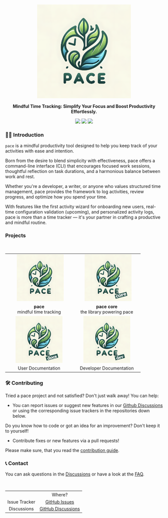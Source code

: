 <p align="center">
<img src="https://raw.githubusercontent.com/pace-rs/assets/main/logos/readme_header.png" height="300" />
</p>
<p align="center">
<b>Mindful Time Tracking: Simplify Your Focus and Boost Productivity Effortlessly.</b>
</p>

<p align="center">
<a href="https://crates.io/crates/pace-rs"><img src="https://img.shields.io/crates/v/pace-rs.svg" /></a>
<a href="https://raw.githubusercontent.com/pace-rs/pace/main/crates/core/LICENSE"><img src="https://img.shields.io/badge/license-AGPLv3+-red.svg" /></a></a>
<a href="https://crates.io/crates/pace-rs"><img src="https://img.shields.io/crates/d/pace-rs.svg" /></a>
<p>

### 🙋‍♀️ Introduction

`pace` is a mindful productivity tool designed to help you keep track of your
activities with ease and intention.

Born from the desire to blend simplicity with effectiveness, pace offers a
command-line interface (CLI) that encourages focused work sessions, thoughtful
reflection on task durations, and a harmonious balance between work and rest.

Whether you're a developer, a writer, or anyone who values structured time
management, pace provides the framework to log activities, review progress, and
optimize how you spend your time.

With features like the first activity wizard for onboarding new users, real-time
configuration validation (upcoming), and personalized activity logs, pace is
more than a time tracker — it's your partner in crafting a productive and
mindful routine.

### Projects

<table align="center">
  <tbody align="center">
    <tr>
      <td>
        <a href="https://github.com/pace-rs/pace/"><img src="https://raw.githubusercontent.com/pace-rs/assets/main/logos/readme_header.png" height="150" /></a>
      </td>
      <td>
        <a href="https://github.com/pace-rs/pace/tree/main/crates/core"><img src="https://raw.githubusercontent.com/pace-rs/assets/main/logos/readme_header_core.png" height="150" /></a>
      </td>
    </tr>
    <tr>
      <td><b>pace</b><br />mindful time tracking</td>
      <td><b>pace core</b><br />the library powering pace</td>
    </tr>
    <tr>
      <td><a href="https://pace-rs.github.io/docs"><img src="https://raw.githubusercontent.com/pace-rs/assets/main/logos/readme_header_docs.png" height="150" /></a></td>
      <td><a href="https://pace-rs.github.io/dev-docs"><img src="https://raw.githubusercontent.com/pace-rs/assets/main/logos/readme_header_dev.png" height="150" /></a></td>
    </tr>
    <tr>
      <td>User Documentation</td>
      <td>Developer Documentation</td>
    </tr>
</tbody>
</table>

### 🛠️ Contributing

Tried a pace project and not satisfied? Don't just walk away! You can help:

- You can report issues or suggest new features in our
  [Github Discussions](https://github.com/pace-rs/discussions) or using the
  corresponding issue trackers in the repositories down below.

Do you know how to code or got an idea for an improvement? Don't keep it to
yourself!

- Contribute fixes or new features via a pull requests!

Please make sure, that you read the
[contribution guide](https://pace-rs.github.io/docs/contributing_to_pace.html).

### 📞 Contact

You can ask questions in the
[Discussions](https://github.com/pace-rs/discussions) or have a look at the
[FAQ](https://pace-rs.github.io/docs/FAQ.html).

<table>
  <tbody align="center">
    <th>
      <td>Where?</td>
    </th>
    <tr>
      <td>Issue Tracker</td>
      <td><a href="https://github.com/pace-rs/pace/issues">GitHub Issues</a></td>
    </tr>
    <tr>
      <td>Discussions</td>
      <td><a href="https://github.com/pace-rs/discussions">GitHub Discussions</a></td>
    </tr>
  </tbody>
</table>
